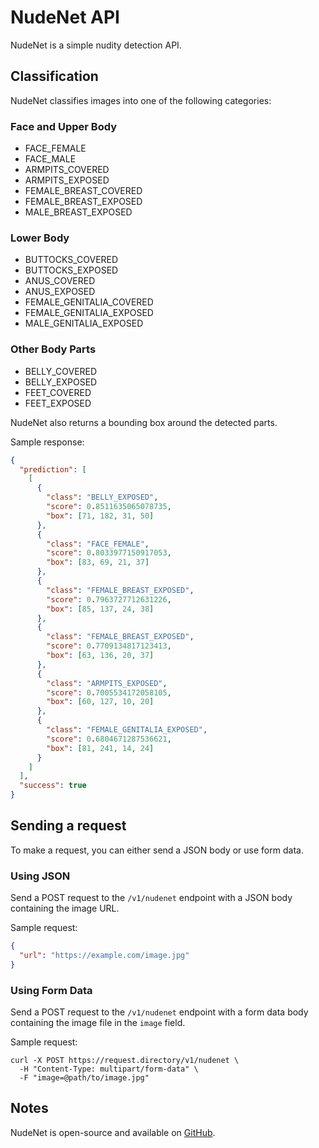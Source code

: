 # NudeNet API

NudeNet is a simple nudity detection API.

## Classification

NudeNet classifies images into one of the following categories:

### Face and Upper Body

- FACE_FEMALE
- FACE_MALE
- ARMPITS_COVERED
- ARMPITS_EXPOSED
- FEMALE_BREAST_COVERED
- FEMALE_BREAST_EXPOSED
- MALE_BREAST_EXPOSED

### Lower Body

- BUTTOCKS_COVERED
- BUTTOCKS_EXPOSED
- ANUS_COVERED
- ANUS_EXPOSED
- FEMALE_GENITALIA_COVERED
- FEMALE_GENITALIA_EXPOSED
- MALE_GENITALIA_EXPOSED

### Other Body Parts

- BELLY_COVERED
- BELLY_EXPOSED
- FEET_COVERED
- FEET_EXPOSED

NudeNet also returns a bounding box around the detected parts.

Sample response:

```json
{
  "prediction": [
    [
      {
        "class": "BELLY_EXPOSED",
        "score": 0.8511635065078735,
        "box": [71, 182, 31, 50]
      },
      {
        "class": "FACE_FEMALE",
        "score": 0.8033977150917053,
        "box": [83, 69, 21, 37]
      },
      {
        "class": "FEMALE_BREAST_EXPOSED",
        "score": 0.7963727712631226,
        "box": [85, 137, 24, 38]
      },
      {
        "class": "FEMALE_BREAST_EXPOSED",
        "score": 0.7709134817123413,
        "box": [63, 136, 20, 37]
      },
      {
        "class": "ARMPITS_EXPOSED",
        "score": 0.7005534172058105,
        "box": [60, 127, 10, 20]
      },
      {
        "class": "FEMALE_GENITALIA_EXPOSED",
        "score": 0.6804671287536621,
        "box": [81, 241, 14, 24]
      }
    ]
  ],
  "success": true
}
```

## Sending a request

To make a request, you can either send a JSON body or use form data.

### Using JSON

Send a POST request to the `/v1/nudenet` endpoint with a JSON body containing
the image URL.

Sample request:

```json
{
  "url": "https://example.com/image.jpg"
}
```

### Using Form Data

Send a POST request to the `/v1/nudenet` endpoint with a form data body
containing the image file in the `image` field.

Sample request:

```
curl -X POST https://request.directory/v1/nudenet \
  -H "Content-Type: multipart/form-data" \
  -F "image=@path/to/image.jpg"
```

## Notes

NudeNet is open-source and available on [GitHub](https://github.com/notai-tech/nudenet).
